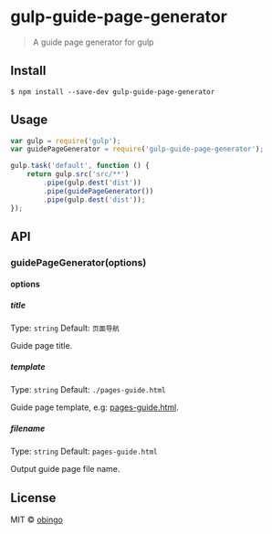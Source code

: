 # gulp-guide-page-generator

> A guide page generator for gulp


## Install

```
$ npm install --save-dev gulp-guide-page-generator
```


## Usage

```js
var gulp = require('gulp');
var guidePageGenerator = require('gulp-guide-page-generator');

gulp.task('default', function () {
	return gulp.src('src/**')
	    .pipe(gulp.dest('dist'))
		.pipe(guidePageGenerator())
		.pipe(gulp.dest('dist'));
});
```


## API

### guidePageGenerator(options)

#### options

##### title

Type: `string`
Default: `页面导航`

Guide page title.

##### template

Type: `string`
Default: `./pages-guide.html`

Guide page template, e.g: [pages-guide.html](https://github.com/obingo/gulp-guide-page-generator/blob/master/pages-guide.html).

##### filename

Type: `string`
Default: `pages-guide.html`

Output guide page file name.


## License

MIT © [obingo](https://github.com/obingo)
